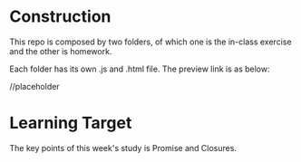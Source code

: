 # Construction
This repo is composed by two folders, of which one is the in-class exercise and the other is homework.

Each folder has its own .js and .html file. The preview link is as below:

//placeholder

# Learning Target
The key points of this week's study is Promise and Closures.